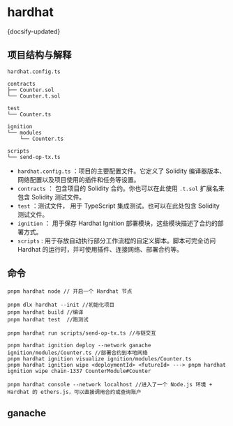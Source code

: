 # hardhat
{docsify-updated}

## 项目结构与解释
```
hardhat.config.ts

contracts
├── Counter.sol
└── Counter.t.sol

test
└── Counter.ts

ignition
└── modules
    └── Counter.ts

scripts
└── send-op-tx.ts
```

+ `hardhat.config.ts` ：项目的主要配置文件。它定义了 Solidity 编译器版本、网络配置以及项目使用的插件和任务等设置。
+ `contracts` ： 包含项目的 Solidity 合约。你也可以在此使用 `.t.sol` 扩展名来包含 Solidity 测试文件。
+ `test` ：测试文件， 用于 TypeScript 集成测试。也可以在此处包含 Solidity 测试文件。
+ `ignition` ： 用于保存 Hardhat Ignition 部署模块，这些模块描述了合约的部署方式。
+ `scripts` : 用于存放自动执行部分工作流程的自定义脚本。脚本可完全访问 Hardhat 的运行时，并可使用插件、连接网络、部署合约等。


## 命令
```
pnpm hardhat node // 开启一个 Hardhat 节点

pnpm dlx hardhat --init //初始化项目
pnpm hardhat build //编译
pnpm hardhat test  //跑测试

pnpm hardhat run scripts/send-op-tx.ts //与链交互

pnpm hardhat ignition deploy --network ganache ignition/modules/Counter.ts //部署合约到本地网络
pnpm hardhat ignition visualize ignition/modules/Counter.ts
pnpm hardhat ignition wipe <deploymentId> <futureId> ---> pnpm hardhat ignition wipe chain-1337 CounterModule#Counter

pnpm hardhat console --network localhost //进入了一个 Node.js 环境 + Hardhat 的 ethers.js，可以直接调用合约或查询账户
```

## ganache